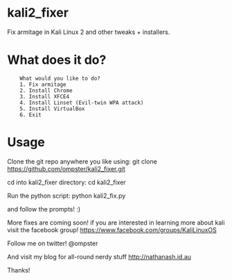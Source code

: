 # kali2_fixer
Fix armitage in Kali Linux 2 and other tweaks + installers.

# What does it do?
		What would you like to do?
		1. Fix armitage
		2. Install Chrome
		3. Install XFCE4
		4. Install Linset (Evil-twin WPA attack)
		5. Install VirtualBox
		6. Exit


# Usage
Clone the git repo anywhere you like using:
git clone https://github.com/ompster/kali2_fixer.git

cd into kali2_fixer directory:
cd kali2_fixer

Run the python script:
python kali2_fix.py

and follow the prompts! :)

More fixes are coming soon! 
if you are interested in learning more about kali visit the facebook group!
https://www.facebook.com/groups/KaliLinuxOS

Follow me on twitter!
@ompster

And visit my blog for all-round nerdy stuff
http://nathanash.id.au

Thanks!

